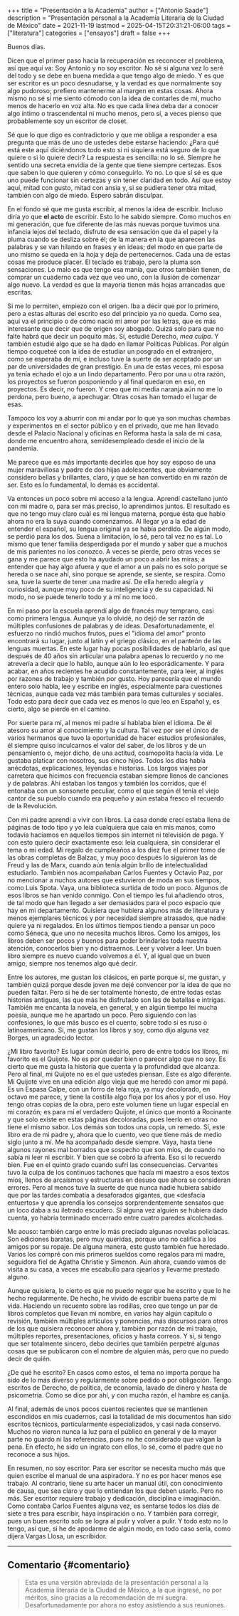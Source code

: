+++
title = "Presentación a la Academia"
author = ["Antonio Saade"]
description = "Presentación personal a la Academia Literaria de la Ciudad de México"
date = 2021-11-19
lastmod = 2025-04-15T20:31:21-06:00
tags = ["literatura"]
categories = ["ensayos"]
draft = false
+++

Buenos días.

Dicen que el primer paso hacia la recuperación es reconocer el problema, así que aquí va: Soy Antonio y no soy escritor. No sé si alguna vez lo seré del todo y se debe en buena medida a que tengo algo de miedo. Y es que ser escritor es un poco desnudarse, y la verdad es que normalmente soy algo pudoroso; prefiero mantenerme al margen en estas cosas. Ahora mismo no sé si me siento cómodo con la idea de contarles de mi, mucho menos de hacerlo en voz alta. No es que cada línea deba dar a conocer algo íntimo o trascendental ni mucho menos, pero sí, a veces pienso que probablemente soy un escritor de closet.

Sé que lo que digo es contradictorio y que me obliga a responder a esa pregunta que más de uno de ustedes debe estarse haciendo: ¿Para qué está este aquí diciéndonos todo esto si ni siquiera está seguro de lo que quiere o si lo quiere decir? La respuesta es sencilla: no lo sé. Siempre he sentido una secreta envidia de la gente que tiene siempre certezas. Esos que saben lo que quieren y cómo conseguirlo. Yo no. Lo que sí sé es que uno puede funcionar sin certezas y sin tener claridad en todo. Así que estoy aquí, mitad con gusto, mitad con ansia y, si se pudiera tener otra mitad, también con algo de miedo. Espero sabrán disculpar.

En el fondo sé que me gusta escribir, al menos la idea de escribir. Incluso diría yo que **el acto** de escribir. Esto lo he sabido siempre. Como muchos en mi generación, que fue diferente de las más nuevas porque tuvimos una infancia lejos del teclado, disfruto de esa sensación que da el papel y la pluma cuando se desliza sobre él; de la manera en la que aparecen las palabras y se van hilando en frases y en ideas; del modo en que parte de uno mismo se queda en la hoja y deja de pertenecernos. Cada una de estas cosas me produce placer. El teclado es trabajo, pero la pluma son sensaciones. Lo malo es que tengo esa manía, que otros también tienen, de comprar un cuaderno cada vez que veo uno, con la ilusión de comenzar algo nuevo. La verdad es que la mayoría tienen más hojas arrancadas que escritas.

Si me lo permiten, empiezo con el origen. Iba a decir que por lo primero, pero a estas alturas del escrito eso del principio ya no queda. Como sea, aquí va el principio o de cómo nació mi amor por las letras, que es más interesante que decir que de origen soy abogado. Quizá solo para que no falte habrá que decir un poquito más. Sí, estudié Derecho, _mea culpa_. Y también estudié algo que se ha dado en llamar Políticas Públicas. Por algún tiempo coqueteé con la idea de estudiar un posgrado en el extranjero, como se esperaba de mí, e incluso tuve la suerte de ser aceptado por un par de universidades de gran prestigio. En una de estas veces, mi esposa ya tenía echado el ojo a un lindo departamento. Pero por una u otra razón, los proyectos se fueron posponiendo y al final quedaron en eso, en proyectos. Es decir, no fueron. Y creo que mi media naranja aún no me lo perdona, pero bueno, a apechugar. Otras cosas han tomado el lugar de esas.

Tampoco los voy a aburrir con mi andar por lo que ya son muchas chambas y experimentos en el sector público y en el privado, que me han llevado desde el Palacio Nacional y oficinas en Reforma hasta la sala de mi casa, donde me encuentro ahora, semidesempleado desde el inicio de la pandemia.

Me parece que es más importante decirles que hoy soy esposo de una mujer maravillosa y padre de dos hijas adolescentes, que obviamente considero bellas y brillantes, claro, y que se han convertido en mi razón de ser. Esto es lo fundamental, lo demás es accidental.

Va entonces un poco sobre mi acceso a la lengua. Aprendí castellano junto con mi madre o, para ser más preciso, lo aprendimos juntos. El resultado es que no tengo muy claro cuál es mi lengua materna, porque ésta que hablo ahora no era la suya cuando comenzamos. Al llegar yo a la edad de entender el español, su lengua original ya se había perdido. De algún modo, se perdió para los dos. Suena a limitación, lo sé, pero tal vez no es tal. Lo mismo que tener familia desperdigada por el mundo y saber que a muchos de mis parientes no los conozco. A veces se pierde, pero otras veces se gana y me parece que esto ha ayudado un poco a abrir las miras; a entender que hay algo afuera y que el amor a un país no es solo porque se hereda o se nace ahí, sino porque se aprende, se siente, se respira. Como sea, tuve la suerte de tener una madre así. De ella heredo alegría y curiosidad, aunque muy poco de su inteligencia y de su capacidad. Ni modo, no se puede tenerlo todo y a mí no me tocó.

En mi paso por la escuela aprendí algo de francés muy temprano, casi como primera lengua. Aunque ya lo olvidé, no dejó de ser razón de múltiples confusiones de palabras y de ideas. Desafortunadamente, el esfuerzo no rindió muchos frutos, pues el "idioma del amor" pronto encontrará su lugar, junto al latín y el griego clásico, en el panteón de las lenguas muertas. En este lugar hay pocas posibilidades de hablarlo, así que después de 40 años sin articular una palabra apenas lo recuerdo y no me atrevería a decir que lo hablo, aunque aún lo leo esporádicamente. Y para acabar, en años recientes he acudido constantemente, para leer, al inglés por razones de trabajo y también por gusto. Hoy parecería que el mundo entero solo habla, lee y escribe en inglés, especialmente para cuestiones técnicas, aunque cada vez más también para temas culturales y sociales. Todo esto para decir que cada vez es menos lo que leo en Español y, es cierto, algo se pierde en el camino.

Por suerte para mí, al menos mi padre sí hablaba bien el idioma. De él atesoro su amor al conocimiento y la cultura. Tal vez por ser el único de varios hermanos que tuvo la oportunidad de hacer estudios profesionales, él siempre quiso inculcarnos el valor del saber, de los libros y de un pensamiento o, mejor dicho, de una actitud, cosmopolita hacia la vida. Le gustaba platicar con nosotros, sus cinco hijos. Todos los días había anécdotas, explicaciones, leyendas e historias. Los largos viajes por carretera que hicimos con frecuencia estaban siempre llenos de canciones y de palabras. Ahí estaban los tangos y también los corridos, que él entonaba con un sonsonete peculiar, como el que según él tenía el viejo cantor de su pueblo cuando era pequeño y aún estaba fresco el recuerdo de la Revolución.

Con mi padre aprendí a vivir con libros. La casa donde crecí estaba llena de páginas de todo tipo y yo leía cualquiera que caía en mis manos, como todavía hacíamos en aquellos tiempos sin internet ni televisión de paga. Y con esto quiero decir exactamente eso: leía cualquiera, sin considerar el tema o mi edad. Mi regalo de cumpleaños a los diez fue el primer tomo de las obras completas de Balzac, y muy poco después lo siguieron las de Freud y las de Marx, cuando aún tenía algún brillo de intelectualidad estudiarlo. También nos acompañaban Carlos Fuentes y Octavio Paz, por no mencionar a nuchos autores que estuvieron de moda en sus tiempos, como Luis Spota. Vaya, una biblioteca surtida de todo un poco. Algunos de esos libros se han venido conmigo. Con el tiempo les fui añadiendo otros, de tal modo que han llegado a ser demasiados para el poco espacio que hay en mi departamento. Quisiera que hubiera algunos más de literatura y menos ejemplares técnicos y por necesidad siempre atrasados, que nadie quiere ya ni regalados. En los últimos tiempos tiendo a pensar un poco como Séneca, que uno no necesita muchos libros. Como los amigos, los libros deben ser pocos y buenos para poder brindarles toda nuestra atención, conocerlos bien y no distraernos. Leer y volver a leer. Un buen libro siempre es nuevo cuando volvemos a él. Y, al igual que un buen amigo, siempre nos tenemos algo qué decir.

Entre los autores, me gustan los clásicos, en parte porque sí, me gustan, y también quizá porque desde joven me dejé convencer por la idea de que no pueden faltar. Pero si he de ser totalmente honesto, de entre todas estas historias antiguas, las que más he disfrutado son las de batallas e intrigas. También me encanta la novela, en general, y en algún tiempo leí mucha poesía, aunque me he apartado un poco. Pero siguiendo con las confesiones, lo que más busco es el cuento, sobre todo si es ruso o latinoamericano. Sí, me gustan los libros y soy, como dijo alguna vez Borges, un agradecido lector.

¿Mi libro favorito? Es lugar común decirlo, pero de entre todos los libros, mi favorito es el Quijote. No es por quedar bien o parecer algo que no soy. Es cierto que me gusta la historia que cuenta y la profundidad que alcanza. Pero al final, mi Quijote no es el que ustedes piensan. Este es algo diferente. Mi Quijote vive en una edición algo vieja que me heredó con amor mi papá. Es un Espasa Calpe, con un forro de tela roja, ya muy decolorado, en octavo me parece, y tiene la costilla algo floja por los años y por el uso. Hoy tengo otras copias de la obra, pero este volumen tiene un lugar especial en mi corazón; es para mí el verdadero Quijote, el único que montó a Rocinante y que solo existe en estas páginas decoloradas, pues leerlo en otras no tiene el mismo sabor. Los demás son todos una copia, un remedo. Sí, este libro era de mi padre y, ahora que lo cuento, veo que tiene más de medio siglo junto a mí. Me ha acompañado desde siempre. Vaya, hasta tiene algunos rayones mal borrados que sospecho que son míos, de cuando no sabía ni leer ni escribir. Y bien que se cobró la afrenta. Eso sí lo recuerdo bien. Fue en el quinto grado cuando sufrí las consecuencias. Cervantes tuvo la culpa de los continuos tachones que hacía mi maestro a esos textos míos, llenos de arcaísmos y estructuras en desuso que ahora se consideran errores. Pero al menos tuve la suerte de que nunca nadie hubiera sabido que por las tardes combatía a desaforados gigantes, que «desfacía entuertos» y que aprendía los consejos sorprendentemente sensatos que un loco daba a su iletrado escudero. Si alguna vez alguien se hubiera dado cuenta, yo habría terminado encerrado entre cuatro paredes alcolchadas.

Me acuso: también cargo entre lo más preciado algunas novelas policíacas. Son ediciones baratas, pero muy queridas, porque uno no califica a los amigos por su ropaje. De alguna manera, este gusto también fue heredado. Varios los compré con mis primeros sueldos como regalos para mi madre, seguidora fiel de Agatha Christie y Simenon. Aún ahora, cuando vamos de visita a su casa, a veces me escabullo para ojearlos y llevarme prestado alguno.

Aunque quisiera, lo cierto es que no puedo negar que he escrito y que lo he hecho regularmente. De hecho, he vivido de escribir buena parte de mi vida. Haciendo un recuento sobre las rodillas, creo que tengo un par de libros completos que llevan mi nombre, en varios hay algún capítulo o revisión, también múltiples artículos y ponencias, más discursos para otros de los que quisiera reconocer ahora y, también por razón de mi trabajo, múltiples reportes, presentaciones, oficios y hasta correos. Y sí, si tengo que ser totalmente sincero, debo decirles que también perpetré algunas cosas que se publicaron con el nombre de alguien más, pero que no puedo decir de quién.

¿De qué he escrito? En casos como estos, el tema no importa porque ha sido de lo más diverso y regularmente sobre pedido o por obligación. Tengo escritos de Derecho, de política, de economía, lavado de dinero y hasta de psicometría. Como se dice por ahí, y con mucha razón, el hambre es canija.

Al final, además de unos pocos cuentos recientes que se mantienen escondidos en mis cuadernos, casi la totalidad de mis documentos han sido escritos técnicos, particularmente especializados, y casi nada conservo. Muchos no vieron nunca la luz para el público en general y de la mayor parte no guardo ni las referencias, pues no he considerado que valgan la pena. En efecto, he sido un ingrato con ellos, lo sé, como el padre que no reconoce a sus hijos.

En resumen, no soy escritor. Para ser escritor se necesita mucho más que quien escribe el manual de una aspiradora. Y no es por hacer menos ese trabajo. Al contrario, tiene su arte hacer un manual útil, con conocimiento de causa, que sea claro y que lo entiendan los que deben usarlo. Pero no más. Ser escritor requiere trabajo y dedicación, disciplina e imaginación. Como contaba Carlos Fuentes alguna vez, es sentarse todos los días de siete a tres para escribir, haya inspiración o no. Y también para corregir, pues un buen escrito solo se logra al pulir y volver a pulir. Y todo esto no lo tengo, así que, si he de apodarme de algún modo, en todo caso sería, como dijera Vargas Llosa, un escribidor.

---


## Comentario {#comentario}

> Esta es una versión abreviada de la presentación personal a la Academia literaria de la Ciudad de México, a la que ingresé, no por méritos, sino gracias a la recomendación de mi suegra. Desafortunadamente por ahora no estoy asistiendo a sus reuniones.

